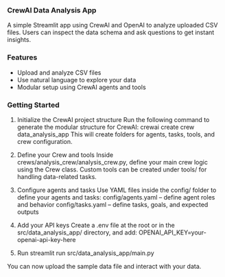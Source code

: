 ### CrewAI Data Analysis App

A simple Streamlit app using CrewAI and OpenAI to analyze uploaded CSV files. Users can inspect the data schema and ask questions to get instant insights.

### Features

- Upload and analyze CSV files
- Use natural language to explore your data
- Modular setup using CrewAI agents and tools

### Getting Started

1. Initialize the CrewAI project structure
Run the following command to generate the modular structure for CrewAI:
crewai create crew data_analysis_app
This will create folders for agents, tasks, tools, and crew configuration.

3. Define your Crew and tools
Inside crews/analysis_crew/analysis_crew.py, define your main crew logic using the Crew class.
Custom tools can be created under tools/ for handling data-related tasks.

3. Configure agents and tasks
Use YAML files inside the config/ folder to define your agents and tasks:
config/agents.yaml – define agent roles and behavior
config/tasks.yaml – define tasks, goals, and expected outputs

4. Add your API keys
Create a .env file at the root or in the src/data_analysis_app/ directory, and add:
OPENAI_API_KEY=your-openai-api-key-here

5. Run streamlit run src/data_analysis_app/main.py
   
You can now upload the sample data file and interact with your data.